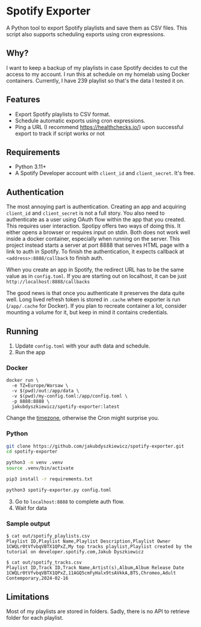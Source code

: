 # Spotify Exporter

A Python tool to export Spotify playlists and save them as CSV files. This script also supports scheduling exports using cron expressions.

## Why?
I want to keep a backup of my playlists in case Spotify decides to cut the access to my account.
I run this at schedule on my homelab using Docker containers.
Currently, I have 239 playlist so that's the data I tested it on.

## Features
- Export Spotify playlists to CSV format.
- Schedule automatic exports using cron expressions.
- Ping a URL (I recommend https://healthchecks.io/) upon successful export to track if script works or not

## Requirements
- Python 3.11+
- A Spotify Developer account with `client_id` and `client_secret`. It's free.

## Authentication
The most annoying part is authentication. Creating an app and acquiring `client_id` and `client_secret` is not a full story.
You also need to authenticate as a user using OAuth flow within the app that you created. This requires user interaction.
Spotipy offers two ways of doing this. It either opens a browser or requires input on stdin.
Both does not work well inside a docker container, especially when running on the server.
This project instead starts a server at port 8888 that serves HTML page with a link to auth in Spotify.
To finish the authentication, it expects callback at `<address>:8888/callback` to finish auth.

When you create an app in Spotify, the redirect URL has to be the same value as in `config.toml`.
If you are starting out on localhost, it can be just `http://localhost:8888/callbacks`

The good news is that once you authenticate it preserves the data quite well.
Long lived refresh token is stored in `.cache` where exporter is run (`/app/.cache` for Docker).
If you plan to recreate container a lot, consider mounting a volume for it, but keep in mind it contains credentials.

## Running
1) Update `config.toml` with your auth data and schedule.
2) Run the app
### Docker
```
docker run \
  -e TZ=Europe/Warsaw \
  -v $(pwd)/out:/app/data \
  -v $(pwd)/my-config.toml:/app/config.toml \
  -p 8888:8888 \
  jakubdyszkiewicz/spotify-exporter:latest
```
Change the [timezone](https://en.wikipedia.org/wiki/List_of_tz_database_time_zones), otherwise the Cron might surprise you.

### Python
```bash
git clone https://github.com/jakubdyszkiewicz/spotify-exporter.git
cd spotify-exporter

python3 -m venv .venv
source .venv/bin/activate

pip3 install -r requirements.txt

python3 spotify-exporter.py config.toml
```

3) Go to `localhost:8888` to complete auth flow.
4) Wait for data
### Sample output
```
$ cat out/spotify_playlists.csv
Playlist ID,Playlist Name,Playlist Description,Playlist Owner
1CWQLr0tVfvbqVBTX1QPxZ,My top tracks playlist,Playlist created by the tutorial on developer.spotify.com,Jakub Dyszkiewicz

$ cat out/spotify_tracks.csv
Playlist ID,Track ID,Track Name,Artist(s),Album,Album Release Date
1CWQLr0tVfvbqVBTX1QPxZ,11AGQ5cmFyHalx9tsAVkkA,BTS,Chromeo,Adult Contemporary,2024-02-16
```

## Limitations
Most of my playlists are stored in folders. Sadly, there is no API to retrieve folder for each playlist.  